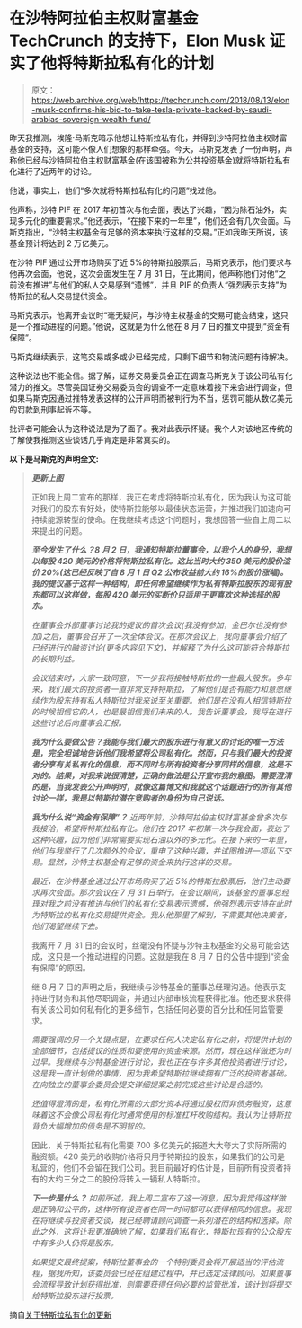 # 在沙特阿拉伯主权财富基金 TechCrunch 的支持下，Elon Musk 证实了他将特斯拉私有化的计划

> 原文：<https://web.archive.org/web/https://techcrunch.com/2018/08/13/elon-musk-confirms-his-bid-to-take-tesla-private-backed-by-saudi-arabias-sovereign-wealth-fund/>

昨天我推测，埃隆·马斯克暗示他想让特斯拉私有化，并得到沙特阿拉伯主权财富基金的支持，这可能不像人们想象的那样牵强。今天，马斯克发表了一份声明，声称他已经与沙特阿拉伯主权财富基金(在该国被称为公共投资基金)就将特斯拉私有化进行了近两年的讨论。

他说，事实上，他们“多次就将特斯拉私有化的问题”找过他。

他声称，沙特 PIF 在 2017 年初首次与他会面，表达了兴趣，“因为除石油外，实现多元化的重要需求。”他还表示，“在接下来的一年里”，他们还会有几次会面。马斯克指出，“沙特主权基金有足够的资本来执行这样的交易。”正如我昨天所说，该基金预计将达到 2 万亿美元。

在沙特 PIF 通过公开市场购买了近 5%的特斯拉股票后，马斯克表示，他们要求与他再次会面，他说，这次会面发生在 7 月 31 日，在此期间，他声称他们对他“之前没有推进”与他们的私人交易感到“遗憾”，并且 PIF 的负责人“强烈表示支持”为特斯拉的私人交易提供资金。

马斯克表示，他离开会议时“毫无疑问，与沙特主权基金的交易可能会结束，这只是一个推动进程的问题。”他说，这就是为什么他在 8 月 7 日的推文中提到“资金有保障”。

马斯克继续表示，这笔交易或多或少已经完成，只剩下细节和物流问题有待解决。

这种说法也不能全信。据了解，证券交易委员会正在调查马斯克关于该公司私有化潜力的推文。尽管美国证券交易委员会的调查不一定意味着接下来会进行调查，但如果马斯克因通过推特发表这样的公开声明而被判行为不当，惩罚可能从数亿美元的罚款到刑事起诉不等。

批评者可能会认为这种说法是为了面子。我对此表示怀疑。我个人对该地区传统的了解使我推测这些谈话几乎肯定是非常真实的。

**以下是马斯克的声明全文:**

> ***更新上图***
> 
> 正如我上周二宣布的那样，我正在考虑将特斯拉私有化，因为我认为这可能对我们的股东有好处，使特斯拉能够以最佳状态运营，并推进我们加速向可持续能源转型的使命。在我继续考虑这个问题时，我想回答一些自上周二以来提出的问题。
> 
> ***至今发生了什么？8 月 2 日，我通知特斯拉董事会，以我个人的身份，我想以每股 420 美元的价格将特斯拉私有化。这比当时大约 350 美元的股价溢价 20%(这已经反映了自 8 月 1 日 Q2 公布收益前大约 16%的股价涨幅)。我的提议基于这样一种结构，即任何希望继续作为私有特斯拉股东的现有股东都可以这样做，每股 420 美元的买断价只适用于更喜欢这种选择的股东。***
> 
> *在董事会外部董事讨论我的提议的首次会议(我没有参加，金巴尔也没有参加)之后，董事会召开了一次全体会议。在那次会议上，我向董事会介绍了已经进行的融资讨论(更多内容见下文)，并解释了为什么这可能符合特斯拉的长期利益。*
> 
> *会议结束时，大家一致同意，下一步我将接触特斯拉的一些最大股东。多年来，我们最大的投资者一直非常支持特斯拉，了解他们是否有能力和意愿继续作为股东持有私人特斯拉对我来说至关重要。他们是在没有人相信特斯拉的时候相信它的人，也是最相信我们未来的人。我告诉董事会，我将在进行这些讨论后向董事会汇报。*
> 
> ***我为什么要做公告？我能与我们最大的股东进行有意义的讨论的唯一方法是，完全坦诚地告诉他们我希望将公司私有化。然而，只与我们最大的投资者分享有关私有化的信息，而不同时与所有投资者分享同样的信息，这是不对的。结果，对我来说很清楚，正确的做法是公开宣布我的意图。需要澄清的是，当我发表公开声明时，就像这篇博文和我就这个话题进行的所有其他讨论一样，我是以特斯拉潜在竞购者的身份为自己说话。***
> 
> ***我为什么说“资金有保障”？**
> 近两年前，沙特阿拉伯主权财富基金曾多次与我接洽，希望将特斯拉私有化。他们在 2017 年初第一次与我会面，表达了这种兴趣，因为他们非常需要实现石油以外的多元化。在接下来的一年里，他们与我举行了几次额外的会议，重申了这种兴趣，并试图推进一项私下交易。显然，沙特主权基金有足够的资金来执行这样的交易。*
> 
> *最近，在沙特基金通过公开市场购买了近 5%的特斯拉股票后，他们主动要求再次会面。那次会议在 7 月 31 日举行。在会议期间，该基金的董事总经理对我之前没有推进与他们的私有化交易表示遗憾，他强烈表示支持在此时为特斯拉的私有化交易提供资金。我从他那里了解到，不需要其他决策者，他们渴望继续下去。*
> 
> 我离开 7 月 31 日的会议时，丝毫没有怀疑与沙特主权基金的交易可能会达成，这只是一个推动进程的问题。这就是我在 8 月 7 日的公告中提到“资金有保障”的原因。
> 
> 继 8 月 7 日的声明之后，我继续与沙特基金的董事总经理沟通。他表示支持进行财务和其他尽职调查，并通过内部审核流程获得批准。他还要求获得有关该公司如何私有化的更多细节，包括任何必要的百分比和任何监管要求。
> 
> *需要强调的另一个关键点是，在要求任何人决定私有化之前，将提供计划的全部细节，包括提议的性质和要使用的资金来源。然而，现在这样做还为时过早。我继续与沙特基金进行讨论，我也正在与许多其他投资者进行讨论，这是我一直计划做的事情，因为我希望特斯拉继续拥有广泛的投资者基础。在向独立的董事会委员会提交详细提案之前完成这些讨论是合适的。*
> 
> *还值得澄清的是，私有化所需的大部分资本将通过股权而非债务融资，这意味着这不会像公司私有化时通常使用的标准杠杆收购结构。我认为让特斯拉背负大幅增加的债务是不明智的。*
> 
> 因此，关于特斯拉私有化需要 700 多亿美元的报道大大夸大了实际所需的融资额。420 美元的收购价格将只用于特斯拉的股东，如果我们的公司是私营的，他们不会留在我们公司。我目前最好的估计是，目前所有投资者持有的大约三分之二的股份将转入一辆私人特斯拉。
> 
> ***下一步是什么？**
> 如前所述，我上周二宣布了这一消息，因为我觉得这样做是正确和公平的，这样所有投资者在同一时间都可以获得相同的信息。我现在将继续与投资者交谈，我已经聘请顾问调查一系列潜在的结构和选择。除此之外，这将让我更准确地了解，如果我们私有化，特斯拉现有的公众股东中有多少人仍将是股东。*
> 
> *如果提交最终提案，特斯拉董事会的一个特别委员会将开展适当的评估流程，据我所知，该委员会已经在组建过程中，并已选定法律顾问。如果董事会流程导致计划获得批准，则需要获得任何必要的监管批准，该计划将提交给特斯拉股东进行投票。*

摘自[关于特斯拉私有化的更新](https://web.archive.org/web/20230122051359/https://www.tesla.com/blog/update-taking-tesla-private)